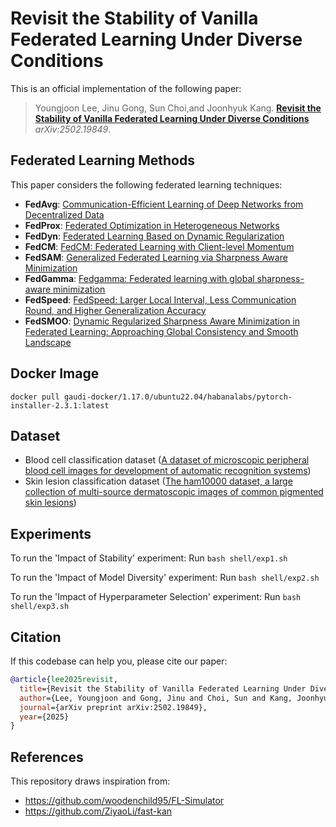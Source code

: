 # Revisit the Stability of Vanilla Federated Learning Under Diverse Conditions

This is an official implementation of the following paper:
> Youngjoon Lee, Jinu Gong, Sun Choi,and Joonhyuk Kang.
**[Revisit the Stability of Vanilla Federated Learning Under Diverse Conditions](https://arxiv.org/abs/2502.19849)**  
_arXiv:2502.19849_.

## Federated Learning Methods
This paper considers the following federated learning techniques:
- **FedAvg**: [Communication-Efficient Learning of Deep Networks from Decentralized Data](http://proceedings.mlr.press/v54/mcmahan17a/mcmahan17a.pdf)
- **FedProx**: [Federated Optimization in Heterogeneous Networks](https://arxiv.org/pdf/1812.06127.pdf)
- **FedDyn**: [Federated Learning Based on Dynamic Regularization](https://openreview.net/pdf?id=B7v4QMR6Z9w)
- **FedCM**: [FedCM: Federated Learning with Client-level Momentum](https://openreview.net/pdf?id=B7v4QMR6Z9w)
- **FedSAM**: [Generalized Federated Learning via Sharpness Aware Minimization](https://proceedings.mlr.press/v162/qu22a/qu22a.pdf)
- **FedGamma**: [Fedgamma: Federated learning with global sharpness-aware minimization](https://ieeexplore.ieee.org/abstract/document/10269141)
- **FedSpeed**: [FedSpeed: Larger Local Interval, Less Communication Round, and Higher Generalization Accuracy](https://openreview.net/pdf?id=bZjxxYURKT)
- **FedSMOO**: [Dynamic Regularized Sharpness Aware Minimization in Federated Learning: Approaching Global Consistency and Smooth Landscape](https://proceedings.mlr.press/v202/sun23h.html)

## Docker Image
`docker pull gaudi-docker/1.17.0/ubuntu22.04/habanalabs/pytorch-installer-2.3.1:latest`

## Dataset
- Blood cell classification dataset ([A dataset of microscopic peripheral blood cell images for development of automatic recognition systems](https://www.sciencedirect.com/science/article/pii/S2352340920303681))
- Skin lesion classification dataset ([The ham10000 dataset, a large collection of multi-source dermatoscopic images of common pigmented skin lesions](https://www.nature.com/articles/sdata2018161))

## Experiments

To run the 'Impact of Stability' experiment:
Run `bash shell/exp1.sh`

To run the 'Impact of Model Diversity' experiment:
Run `bash shell/exp2.sh`

To run the 'Impact of Hyperparameter Selection' experiment:
Run `bash shell/exp3.sh`

## Citation
If this codebase can help you, please cite our paper: 
```bibtex
@article{lee2025revisit,
  title={Revisit the Stability of Vanilla Federated Learning Under Diverse Conditions},
  author={Lee, Youngjoon and Gong, Jinu and Choi, Sun and Kang, Joonhyuk},
  journal={arXiv preprint arXiv:2502.19849},
  year={2025}
}
```

## References
This repository draws inspiration from:
- https://github.com/woodenchild95/FL-Simulator
- https://github.com/ZiyaoLi/fast-kan